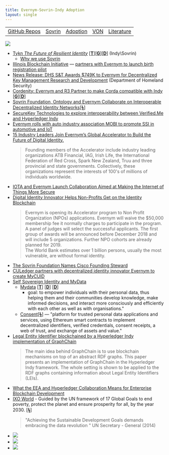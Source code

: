 ```yaml
---
title: Evernym-Sovrin-Indy Adoption
layout: single
---
```


<table>
  <tr>
  <td><a href="{{ site.rooturl }}/indy-ecosystem/indy-github.html">GitHub Repos</a></td> 
  <td><a href="{{ site.rooturl }}/indy-ecosystem/sovrin.foundation.html">Sovrin</a></td> 
  <td><a href="{{ site.rooturl }}/indy-ecosystem/adoption.html">Adoption</a></td> 
  <td><a href="{{ site.rooturl }}/indy-ecosystem/VON.html">VON</a></td> 
  <td><a href="{{ site.rooturl }}/indy-ecosystem/literature.html">Literature</a></td> 
  </tr>
</table>


![](https://i.imgur.com/3sfiarQ.png)

* [Tykn *The Future of Resilient Identity*](https://tykn.tech/) [[**T**](https://twitter.com/Tykn_tech)][[**G**](https://github.com/tykntech)][[**D**](https://docs.google.com/document/d/1pNRO6aOb5eK4s8PVv7yS4x9TkqrGglCJ4jebU1F3Yzo/edit#)] (Indy\Sovrin)
  * [Why we use Sovrin](https://blog.tykn.tech/why-we-use-sovrin-ee31dd146a47)
* [Illinois Blockchain Initiative](https://illinoisblockchain.tech/) — [partners with Evernym to launch birth registration pilot](https://illinoisblockchain.tech/illinois-partners-with-evernym-to-launch-birth-registration-pilot-f2668664f67c)
* [News Release: DHS S&T Awards $749K to Evernym for Decentralized Key Management Research and Development](https://www.dhs.gov/science-and-technology/news/2017/07/20/news-release-dhs-st-awards-749k-evernym-decentralized-key) (Department of Homeland Security)
* [Cordenity: Evernym and R3 Partner to make Corda compatible with Indy](http://www.paymentsjournal.com/evernym-r3-partner-apply-self-sovereign-identity-financial-services/) [[**G**](https://github.com/Luxoft/cordentity)][[**D**](https://schd.ws/hosted_files/hgf18/0e/Indy%20Identity%20on%20R3s%20Corda.pdf)]
* [Sovrin Foundation, Ontology and Evernym Collaborate on Interoperable Decentralized Identity Networks](https://medium.com/ontologynetwork/blockchain-identity-experts-ontology-evernym-and-the-sovrin-foundation-reach-an-agreement-on-68974ae50bb2)[[**ϟ**](https://globenewswire.com/news-release/2018/10/23/1625715/0/en/Sovrin-Foundation-Ontology-and-Evernym-Collaborate-on-Interoperable-Decentralized-Identity-Networks.html)]
* [SecureKey Technologies to explore interoperability between Verified.Me and Hyperledger Indy](https://securekey.com/press-releases/hyperledger-indy/)
* [Evernym rolls with auto industry association MOBI to promote SSI in automotive and IoT](https://globenewswire.com/news-release/2018/10/05/1617425/0/en/Evernym-rolls-with-auto-industry-association-MOBI-to-promote-SSI-in-automotive-and-IoT.html)
* [15 Industry Leaders Join Evernym’s Global Accelerator to Build the Future of Digital Identity.](https://globenewswire.com/news-release/2018/11/07/1647044/0/en/15-Industry-Leaders-Join-Evernym-s-Global-Accelerator-to-Build-the-Future-of-Digital-Identity.html)
   > Founding members of the Accelerator include industry leading organizations ATB Financial, IAG, Irish Life, the International Federation of Red Cross, Spark New Zealand, Truu and three provincial and state governments. Collectively, these organizations represent the interests of 100's of millions of individuals worldwide.
* [IOTA and Evernym Launch Collaboration Aimed at Making the Internet of Things More Secure](https://globenewswire.com/news-release/2017/08/31/1106292/0/en/IOTA-and-Evernym-Launch-Collaboration-Aimed-at-Making-the-Internet-of-Things-More-Secure.html)
* [Digital Identity Innovator Helps Non-Profits Get on the Identity Blockchain](https://globenewswire.com/news-release/2018/09/25/1575928/0/en/Digital-Identity-Innovator-Helps-Non-Profits-Get-on-the-Identity-Blockchain.html)
   >Evernym is opening its Accelerator program to Non Profit Organization (NPOs) applications. Evernym will waive the $50,000 membership fee it normally charges to participate in the program. A panel of judges will select the successful applicants. The first group of awards will be announced before December 2018 and will include 5 organizations. Further NPO cohorts are already planned for 2019.\
   >The World Bank estimates over 1 billion persons, usually the most vulnerable, are without formal identity.
* [The Sovrin Foundation Names Cisco Founding Steward](https://globenewswire.com/news-release/2018/06/21/1527830/0/en/The-Sovrin-Foundation-Names-Cisco-Founding-Steward.html)
* [CULedger partners with decentralized identity innovator Evernym to create MyCUID](https://www.cuinsight.com/press-release/culedger-partners-decentralized-identity-innovator-evernym-create-mycuid)
* [Self Sovereign Identity and MyData](https://medium.com/@apoikola/self-sovereign-identity-and-mydata-e1f996a9451)
  * [Mydata](http://mydata.org/) [[**T**](https://twitter.com/mydataorg)] [[**D**](https://mydata.org/papers/)] [[**D**](https://mydata.org/declaration/)]
    * goal: to empower individuals with their personal data, thus helping them and their communities develop knowledge, make informed decisions, and interact more consciously and efficiently with each other as well as with organisations."
  * [Consent](http://www.consent.global/)[[**ϟ**](https://sovrin.org/steward/global-consent/)] — "platform for trusted personal data applications and services, using Ethereum smart contracts to implement decentralized identifiers, verified credentials, consent receipts, a web of trust, and exchange of assets and value." 
* [Legal Entity Identifier blockchained by a Hyperledger Indy implementation of GraphChain](http://www.graphchain.io/MTSR2018.pdf)
  >The main idea behind GraphChain is to use blockchain mechanisms on top of an abstract RDF graphs. This paper presents an implementation of GraphChain in the Hyperledger Indy framework. The whole setting is shown to be applied to the RDF graphs containing information about Legal Entity Identifiers (LEIs).
* [What the EEA and Hyperledger Collaboration Means for Enterprise Blockchain Development](https://media.consensys.net/what-the-eea-and-hyperledger-collaboration-means-for-enterprise-blockchain-development-31580012cb2)
* [IXO World](https://ixo.world/) - Guided by the UN framework of 17 Global Goals to end poverty, protect the planet and ensure prosperity for all, by the year 2030. [[**ϟ**](https://twitter.com/phillipgibb/status/1073247433067556865)]
  >"Achieving the Sustainable Development Goals demands embracing the data revolution " UN Secretary - General (2014)
* <a href="https://twitter.com/Hyperledger/status/1072892591157510148"><img src="https://i.imgur.com/pjs9aPf.png"/></a>
* <a href="https://twitter.com/techkuz/status/1074492556434698241"><img src="https://i.imgur.com/txTBlSU.png"/></a>
* <a href="https://twitter.com/ByteSizeCapital/status/1046067509869367307"><img src="https://i.imgur.com/WeLDs34.png"/></a>

